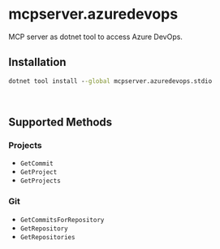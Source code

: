 ﻿# mcpserver.azuredevops
MCP server as dotnet tool to access Azure DevOps.

## Installation
``` cmd
dotnet tool install --global mcpserver.azuredevops.stdio
```

<br>

## Supported Methods

### Projects
- `GetCommit`
- `GetProject`
- `GetProjects`


### Git
- `GetCommitsForRepository`
- `GetRepository`
- `GetRepositories`